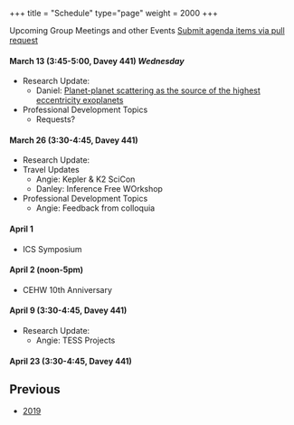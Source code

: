 +++
title = "Schedule"
type="page"
weight = 2000
+++

Upcoming Group Meetings and other Events
[Submit agenda items via pull request](https://github.com/eford/GroupLabManual/blob/master/content/schedule/_index.md)

#### March 13 (3:45-5:00, Davey 441)  ***Wednesday***

- Research Update:
   - Daniel:  [Planet-planet scattering as the source of the highest eccentricity exoplanets](https://arxiv.org/abs/1903.02564)
- Professional Development Topics
   - Requests?

#### March 26 (3:30-4:45, Davey 441)

- Research Update:
- Travel Updates
   - Angie: Kepler & K2 SciCon
   - Danley: Inference Free WOrkshop
- Professional Development Topics
   - Angie: Feedback from colloquia

#### April 1 

+ ICS Symposium

#### April 2 (noon-5pm)

+ CEHW 10th Anniversary

#### April 9 (3:30-4:45, Davey 441)

+ Research Update:
   - Angie: TESS Projects

#### April 23 (3:30-4:45, Davey 441)
 

## Previous
- [2019](2019)
